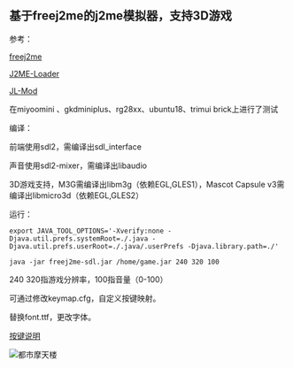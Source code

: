 ## 基于freej2me的j2me模拟器，支持3D游戏
参考：

[freej2me](https://github.com/hex007/freej2me)

[J2ME-Loader](https://github.com/nikita36078/J2ME-Loader)

[JL-Mod](https://github.com/woesss/JL-Mod)

在miyoomini 、gkdminiplus、rg28xx、ubuntu18、trimui brick上进行了测试

编译：

前端使用sdl2，需编译出sdl_interface

声音使用sdl2-mixer，需编译出libaudio

3D游戏支持，M3G需编译出libm3g（依赖EGL,GLES1），Mascot Capsule v3需编译出libmicro3d（依赖EGL,GLES2）

运行：
```
export JAVA_TOOL_OPTIONS='-Xverify:none -Djava.util.prefs.systemRoot=./.java -Djava.util.prefs.userRoot=./.java/.userPrefs -Djava.library.path=./'

java -jar freej2me-sdl.jar /home/game.jar 240 320 100
```
240 320指游戏分辨率，100指音量（0-100）

可通过修改keymap.cfg，自定义按键映射。

替换font.ttf，更改字体。

[按键说明](https://github.com/aweigit/freej2me-miyoomini/blob/master/KEYMAP.md)

![都市摩天楼](https://github.com/aweigit/freej2me-miyoomini/blob/master/img/ubuntu18.png)

